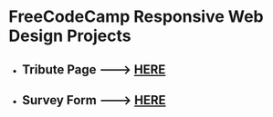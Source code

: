 # FreeCodeCamp Responsive Web Design Projects

- ## Tribute Page ---> [HERE](https://codepen.io/idealisticintj/pen/rNjdQGj)

- ## Survey Form ---> [HERE](https://codepen.io/idealisticintj/pen/eYgrdmE)

